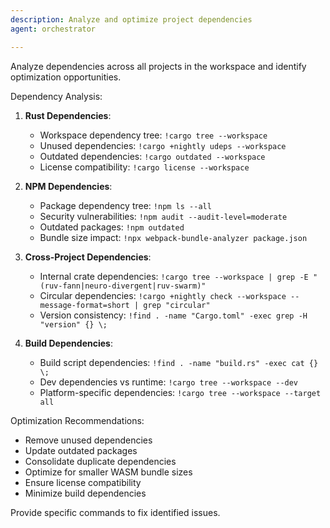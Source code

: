```yaml
---
description: Analyze and optimize project dependencies
agent: orchestrator

---
```


Analyze dependencies across all projects in the workspace and identify optimization opportunities.

Dependency Analysis:

1. **Rust Dependencies**:
   - Workspace dependency tree: `!cargo tree --workspace`
   - Unused dependencies: `!cargo +nightly udeps --workspace`
   - Outdated dependencies: `!cargo outdated --workspace`
   - License compatibility: `!cargo license --workspace`

2. **NPM Dependencies**:
   - Package dependency tree: `!npm ls --all`
   - Security vulnerabilities: `!npm audit --audit-level=moderate`
   - Outdated packages: `!npm outdated`
   - Bundle size impact: `!npx webpack-bundle-analyzer package.json`

3. **Cross-Project Dependencies**:
   - Internal crate dependencies: `!cargo tree --workspace | grep -E "(ruv-fann|neuro-divergent|ruv-swarm)"`
   - Circular dependencies: `!cargo +nightly check --workspace --message-format=short | grep "circular"`
   - Version consistency: `!find . -name "Cargo.toml" -exec grep -H "version" {} \;`

4. **Build Dependencies**:
   - Build script dependencies: `!find . -name "build.rs" -exec cat {} \;`
   - Dev dependencies vs runtime: `!cargo tree --workspace --dev`
   - Platform-specific dependencies: `!cargo tree --workspace --target all`

Optimization Recommendations:

- Remove unused dependencies
- Update outdated packages
- Consolidate duplicate dependencies
- Optimize for smaller WASM bundle sizes
- Ensure license compatibility
- Minimize build dependencies

Provide specific commands to fix identified issues.
